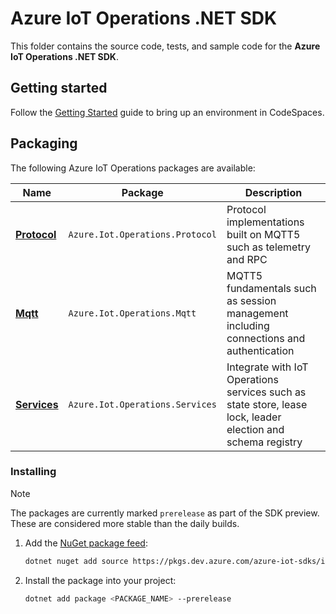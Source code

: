 # Azure IoT Operations .NET SDK

This folder contains the source code, tests, and sample code for the **Azure IoT Operations .NET SDK**.

## Getting started

Follow the [Getting Started](/README.md#getting-started) guide to bring up an environment in CodeSpaces.

## Packaging

The following Azure IoT Operations packages are available:

| Name | Package | Description |
|-|-|-|
| [**Protocol**](/doc/components.md#protocol) | `Azure.Iot.Operations.Protocol` | Protocol implementations built on MQTT5 such as telemetry and RPC |
| [**Mqtt**](/doc/components.md#mqtt) | `Azure.Iot.Operations.Mqtt` | MQTT5 fundamentals such as session management including connections and authentication |
| [**Services**](/doc/components.md#services) | `Azure.Iot.Operations.Services` | Integrate with IoT Operations services such as state store, lease lock, leader election and schema registry |

### Installing

> [!NOTE]
> The packages are currently marked `prerelease` as part of the SDK preview. These are considered more stable than the daily builds.

1. Add the [NuGet package feed](https://dev.azure.com/azure-iot-sdks/iot-operations/_artifacts/feed/preview):

    ```bash
    dotnet nuget add source https://pkgs.dev.azure.com/azure-iot-sdks/iot-operations/_packaging/preview/nuget/v3/index.json -n AzureIoTOperations
    ```

1. Install the package into your project:

    ```bash
    dotnet add package <PACKAGE_NAME> --prerelease
    ```